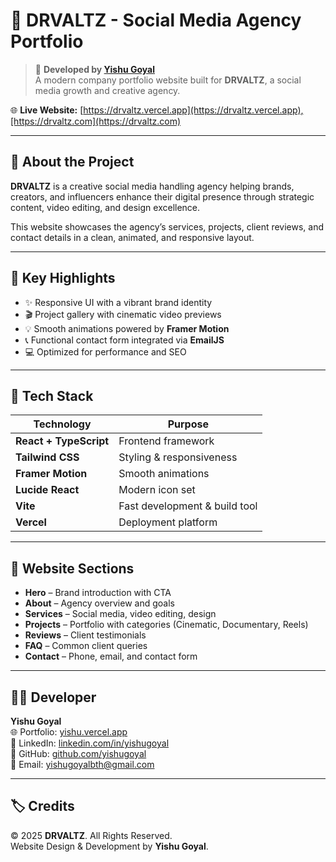 # 🧠 DRVALTZ - Social Media Agency Portfolio

> 🚀 **Developed by [Yishu Goyal](https://yishu.vercel.app)**  
> A modern company portfolio website built for **DRVALTZ**, a social media growth and creative agency.

🌐 **Live Website:** [https://drvaltz.vercel.app](https://drvaltz.vercel.app),[https://drvaltz.com](https://drvaltz.com)

---

## 🧩 About the Project
**DRVALTZ** is a creative social media handling agency helping brands, creators, and influencers enhance their digital presence through strategic content, video editing, and design excellence.  

This website showcases the agency’s services, projects, client reviews, and contact details in a clean, animated, and responsive layout.

---

## 🎯 Key Highlights
- ✨ Responsive UI with a vibrant brand identity  
- 🎬 Project gallery with cinematic video previews  
- 💡 Smooth animations powered by **Framer Motion**  
- 📞 Functional contact form integrated via **EmailJS**  
- 💻 Optimized for performance and SEO  

---

## 🧰 Tech Stack
| Technology | Purpose |
|-------------|----------|
| **React + TypeScript** | Frontend framework |
| **Tailwind CSS** | Styling & responsiveness |
| **Framer Motion** | Smooth animations |
| **Lucide React** | Modern icon set |
| **Vite** | Fast development & build tool |
| **Vercel** | Deployment platform |

---

## 📸 Website Sections
- **Hero** – Brand introduction with CTA  
- **About** – Agency overview and goals  
- **Services** – Social media, video editing, design  
- **Projects** – Portfolio with categories (Cinematic, Documentary, Reels)  
- **Reviews** – Client testimonials  
- **FAQ** – Common client queries  
- **Contact** – Phone, email, and contact form  

---

## 🧑‍💻 Developer
**Yishu Goyal**  
🌐 Portfolio: [yishu.vercel.app](https://yishu.vercel.app)  
💼 LinkedIn: [linkedin.com/in/yishugoyal](https://linkedin.com/in/yishugoyal)  
🐙 GitHub: [github.com/yishugoyal](https://github.com/yishugoyal)  
📧 Email: [yishugoyalbth@gmail.com](mailto:yishugoyalbth@gmail.com)

---

## 🏷️ Credits
© 2025 **DRVALTZ**. All Rights Reserved.  
Website Design & Development by **Yishu Goyal**.
